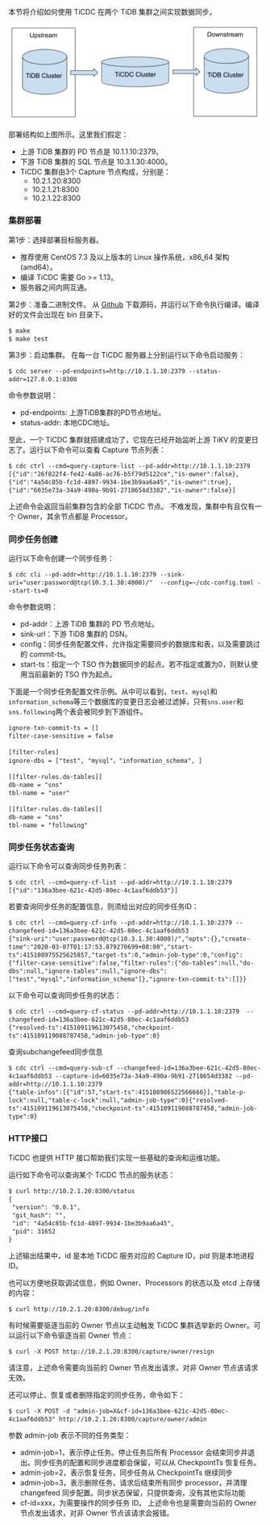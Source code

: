 本节将介绍如何使用 TiCDC 在两个 TiDB 集群之间实现数据同步。

<img src="https://github.com/forever-hong/tidb-in-action/blob/master/res/session2/chapter2/cdc-in-action/1.png" width="500" />


部署结构如上图所示。这里我们假定：
- 上游 TiDB 集群的 PD 节点是 10.1.1.10:2379。
- 下游 TiDB 集群的 SQL 节点是 10.3.1.30:4000。
- TiCDC 集群由3个 Capture 节点构成，分别是：
  - 10.2.1.20:8300
  - 10.2.1.21:8300
  - 10.2.1.22:8300

### 集群部署

第1步：选择部署目标服务器。
- 推荐使用 CentOS 7.3 及以上版本的 Linux 操作系统，x86_64 架构 (amd64）。
- 编译 TiCDC 需要 Go >= 1.13。
- 服务器之间内网互通。

第2步：准备二进制文件。
从 [Github](https://github.com/pingcap/ticdc) 下载源码，并运行以下命令执行编译。编译好的文件会出现在 bin 目录下。
```
$ make
$ make test
```

第3步：启动集群。
在每一台 TiCDC 服务器上分别运行以下命令启动服务：
```
$ cdc server --pd-endpoints=http://10.1.1.10:2379 --status-addr=127.0.0.1:8300
```
命令参数说明：
- pd-endpoints: 上游TiDB集群的PD节点地址。
- status-addr: 本地CDC地址。

至此，一个 TiCDC 集群就搭建成功了，它现在已经开始监听上游 TiKV 的变更日志了。运行以下命令可以查看 Capture 节点列表：
```
$ cdc ctrl --cmd=query-capture-list --pd-addr=http://10.1.1.10:2379
[{"id":"26f822f4-fe42-4a86-ac76-b5f79d5122ce","is-owner":false},{"id":"4a54c85b-fc1d-4897-9934-1be3b9aa6a45","is-owner":true},{"id":"6035e73a-34a9-490a-9b91-2718654d3382","is-owner":false}]
```
上述命令会返回当前集群包含的全部 TiCDC 节点。 不难发现，集群中有且仅有一个 Owner，其余节点都是 Processor。

### 同步任务创建
运行以下命令创建一个同步任务：
```
$ cdc cli --pd-addr=http://10.1.1.10:2379 --sink-uri="user:password@tcp(10.3.1.30:4000)/"  --config=~/cdc-config.toml --start-ts=0
```

命令参数说明：
- pd-addr：上游 TiDB 集群的 PD 节点地址。
- sink-url：下游 TiDB 集群的 DSN。
- config：同步任务配置文件，允许指定需要同步的数据库和表，以及需要跳过的 commit-ts。
- start-ts：指定一个 TSO 作为数据同步的起点。若不指定或置为0，则默认使用当前最新的 TSO 作为起点。

下面是一个同步任务配置文件示例。从中可以看到，`test`、`mysql`和`information_schema`等三个数据库的变更日志会被过滤掉，只有`sns.user`和`sns.following`两个表会被同步到下游组件。
```
ignore-txn-commit-ts = []
filter-case-sensitive = false

[filter-rules]
ignore-dbs = ["test", "mysql"，"information_schema", ]

[[filter-rules.do-tables]]
db-name = "sns"
tbl-name = "user"

[[filter-rules.do-tables]]
db-name = "sns"
tbl-name = "following"
```

### 同步任务状态查询
运行以下命令可以查询同步任务列表：
```
$ cdc ctrl --cmd=query-cf-list --pd-addr=http://10.1.1.10:2379
[{"id":"136a3bee-621c-42d5-80ec-4c1aaf6ddb53"}]
```

若要查询同步任务的配置信息，则须给出对应的同步任务ID：
```
$ cdc ctrl --cmd=query-cf-info --pd-addr=http://10.1.1.10:2379 --changefeed-id=136a3bee-621c-42d5-80ec-4c1aaf6ddb53
{"sink-uri":"user:password@tcp(10.3.1.30:4000)/","opts":{},"create-time":"2020-03-07T01:17:53.879270699+08:00","start-ts":415108975525625857,"target-ts":0,"admin-job-type":0,"config":{"filter-case-sensitive":false,"filter-rules":{"do-tables":null,"do-dbs":null,"ignore-tables":null,"ignore-dbs":["test","mysql","information_schema"]},"ignore-txn-commit-ts":[]}}
```

以下命令可以查询同步任务的状态：
```
$ cdc ctrl --cmd=query-cf-status --pd-addr=http://10.1.1.10:2379  --changefeed-id=136a3bee-621c-42d5-80ec-4c1aaf6ddb53
{"resolved-ts":415109119613075458,"checkpoint-ts":415109119088787458,"admin-job-type":0}
```

查询subchangefeed同步信息
```
$ cdc ctrl --cmd=query-sub-cf --changefeed-id=136a3bee-621c-42d5-80ec-4c1aaf6ddb53 --capture-id=6035e73a-34a9-490a-9b91-2718654d3382 --pd-addr=http://10.1.1.10:2379
{"table-infos":[{"id":57,"start-ts":415108986522566666}],"table-p-lock":null,"table-c-lock":null,"admin-job-type":0}{"resolved-ts":415109119613075458,"checkpoint-ts":415109119088787458,"admin-job-type":0}
```

### HTTP接口
TiCDC 也提供 HTTP 接口帮助我们实现一些基础的查询和运维功能。

运行如下命令可以查询某个 TiCDC 节点的服务状态：
```
$ curl http://10.2.1.20:8300/status
{
 "version": "0.0.1",
 "git_hash": "",
 "id": "4a54c85b-fc1d-4897-9934-1be3b9aa6a45",
 "pid": 31652
}
```

上述输出结果中，id 是本地 TiCDC 服务对应的 Capture ID，pid 则是本地进程 ID。

也可以方便地获取调试信息，例如 Owner、Processors 的状态以及 etcd 上存储的内容：
```
$ curl http://10.2.1.20:8300/debug/info
```

有时候需要驱逐当前的 Owner 节点以主动触发 TiCDC 集群选举新的 Owner。可以运行以下命令驱逐当前 Owner 节点：
```	
$ curl -X POST http://10.2.1.20:8300/capture/owner/resign
```
请注意，上述命令需要向当前的 Owner 节点发出请求，对非 Owner 节点该请求无效。

还可以停止、恢复或者删除指定的同步任务，命令如下：
```	
$ curl -X POST -d "admin-job=X&cf-id=136a3bee-621c-42d5-80ec-4c1aaf6ddb53" http://10.2.1.20:8300/capture/owner/admin
```
参数 admin-job 表示不同的任务类型：
- admin-job=1，表示停止任务。停止任务后所有 Processor 会结束同步并退出。同步任务的配置和同步进度都会保留，可以从 CheckpointTs 恢复任务。
- admin-job=2，表示恢复任务，同步任务从 CheckpointTs 继续同步
- admin-job=3，表示删除任务，请求后结束所有同步 processor，并清理 changefeed 同步配置。同步状态保留，只提供查询，没有其他实际功能
- cf-id=xxx，为需要操作的同步任务 ID。 
上述命令也是需要向当前的 Owner 节点发出请求，对非 Owner 节点该请求会报错。
